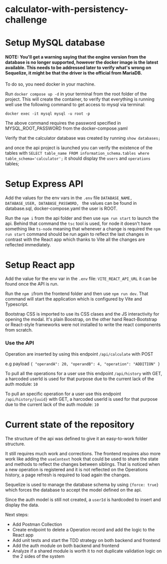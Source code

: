 # calculator-with-persistency-challenge

# Setup MySQL database

#### NOTE: You'll get a warning saying that the engine version from the database is no longer supported, however the docker image is the latest available. This needs to be addressed later to verify what's wrong on Sequelize, it might be that the driver is the official from MariaDB.

To do so, you need docker in your machine. 

Run `docker compose up -d` in your terminal from the root folder of the project. This will create the container, to verify that everything is running well use the following command to get access to mysql via terminal:

`docker exec -it mysql mysql -u root -p`

The above command requires the password specified in MYSQL_ROOT_PASSWORD from the docker-compose.yaml

Verify that the calculator database was created by running `show databases;`

and once the api project is launched you can verify the existence of the tables with `SELECT table_name FROM information_schema.tables where table_schema='calculator';` it should display the `users` and `operations` tables; 

# Setup Express API

Add the values for the env vars in the `.env` file 
`DATABASE_NAME,
DATABASE_USER,
DATABASE_PASSWORD,
`
the values can be found in database.sql, docker-compose.yaml the user is ROOT.

Run the `npm i` from the api folder and then use `npm run start` to launch the api.
Behind that command the `tsc` tool is used, for node it doesn't have something like `ts-node` meaning
that whenever a change is required the `npm run start` command should be run again to reflect the last changes
in contrast with the React app which thanks to Vite all the changes are reflected immediately.


# Setup React app

Add the value for the env var in the `.env` file: 
`VITE_REACT_API_URL` it can be found once the API is run.


Run the `npm i`from the frontend folder and then use `npm run dev`.
That command will start the application which is configured by Vite and Typescript.

Bootstrap CSS is imported to use its CSS clases and the JS interactivity for opening the modal.
It's plain Boostrap, on the other hand React-Bootstrap or React-style frameworks were not installed to write the react components from scratch.



### Use the API

Operation are inserted by using this endpoint `/api/calculate` with POST

e.g payload
`{
    "operandA": 20,
    "operandB": 4,
    "operation": "ADDITION"
}`

To pull all the operations for a user use this endpoint `/api/history` with GET, 
a harcoded userId is used for that purpose due to the current lack of the auth module: `10`

To pull an specific operation for a user use this endpoint `/api/history/{uuid}` with GET, 
a harcoded userId is used for that purpose due to the current lack of the auth module: `10`




# Current state of the repository

The structure of the api was defined to give it an easy-to-work folder structure. 

It still requires much work and corrections. The frontend requires also more work like adding the `useContext` hook 
that could be used to share the state and methods to reflect the changes between siblings.
That is noticed when a new operation is registered and it is not reflected on the Operations history, a page refresh is required to load
again the changes.

Sequelize is used to manage the database schema by using `{force: true}` which forces the database to accept
the model defined on the api.

Since the auth model is still not created, a `userId` is hardcoded to insert and display the data.

Next steps: 
- Add Postman Collection
- Create endpoint to delete a Operation record and add the logic to the React app
- Add unit tests and start the TDD strategy on both backend and frontend
- Add the auth module on both backend and frontend
- Analyze if a shared module is worth it to not duplicate validation logic on the 2 sides of the system